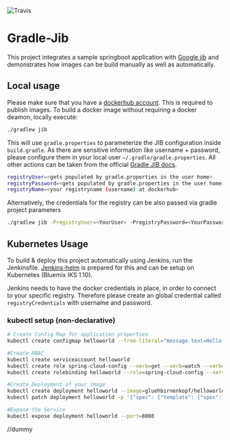 
![Travis](https://api.travis-ci.org/gluehbirnenkopf/gradle-jib.svg?branch=master)

# Gradle-Jib
This project integrates a sample springboot application with [Google jib](https://github.com/GoogleContainerTools/jib/tree/master/jib-gradle-plugin) and demonstrates how images can be build manually as well as automatically.

## Local usage
Please make sure that you have a [dockerhub account](https://hub.docker.com/). This is required to publish images.
To build a docker image without requiring a docker deamon, locally execute:
```bash
./gradlew jib
```
This will use `gradle.properties` to parameterize the JIB configuration inside `build.gradle`.
As there are sensitive information like username + password, please configure them in your local user `~/.gradle/gradle.properties`.
All other actions can be taken from the official [Gradle JIB docs](https://github.com/GoogleContainerTools/jib/tree/master/jib-gradle-plugin).

```bash
registryUser=<gets populated by gradle.properties in the user home>
registryPassword=<gets populated by gradle.properties in the user home>
registryName=<your registryname (username) at dockerhub>
```

Alternatively, the credentials for the registry can be also passed via gradle project parameters
```bash
./gradlew jib -PregistryUser=<YourUser> -PregistryPassword=<YourPassword>
```

## Kubernetes Usage
To build & deploy this project automatically using Jenkins, run the Jenkinsfile.
[Jenkins-helm](https://github.com/gluehbirnenkopf/jenkins-helm) is prepared for this and can be setup on Kubernetes (Bluemix IKS 1.10).

Jenkins needs to have the docker credentials in place, in order to connect to your specific registry. Therefore please create an global credential called `registryCredentials` with username and password.

### kubectl setup (non-declarative)
```bash
# Create Config Map for application properties
kubectl create configmap helloworld --from-literal="message.text=Hello from Gluehbirnenkopf in the cloud"

#Create RBAC
kubectl create serviceaccount helloworld
kubectl create role spring-cloud-config --verb=get --verb=watch --verb=list --resource=configmaps --resource=pods --resource=secrets
kubectl create rolebinding helloworld --role=spring-cloud-config --serviceaccount=default:helloworld

#Create Deployment of your image
kubectl create deployment helloworld --image=gluehbirnenkopf/helloworld:1.1
kubectl patch deployment helloworld -p '{"spec": {"template": {"spec": {"serviceAccountName": "helloworld"}}}}'

#Expose the Service
kubectl expose deployment helloworld --port=8080
```
//dummy
